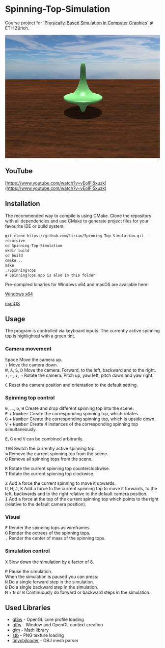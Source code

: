 # Spinning-Top-Simulation

Course project for '[Physically-Based Simulation in Computer Graphics](https://cgl.ethz.ch/teaching/simulation14/home.php)' at ETH Zürich.

<img src="screenshot.png" align="center" height="400" >

## YouTube

[https://www.youtube.com/watch?v=vEoIFi5xuzk](https://www.youtube.com/watch?v=vEoIFi5xuzk)

## Installation

The recommended way to compile is using CMake. Clone the repository with all dependencies and use CMake to generate project files for your favourite IDE or build system.

```
git clone https://github.com/tizian/Spinning-Top-Simulation.git --recursive
cd Spinning-Top-Simulation
mkdir build
cd build
cmake ..
make
./SpinningTops
# SpinningTops.app is also in this folder
```

Pre-compiled binaries for Windows x64 and macOS are available here:

[Windows x64](https://github.com/tizian/Spinning-Top-Simulation/releases/download/v0.1.0/SpinningTops_win64.zip)

[macOS](https://github.com/tizian/Spinning-Top-Simulation/releases/download/v0.1.0/SpinningTops_mac.zip)

## Usage

The program is controlled via keyboard inputs.
The currently active spinning top is highlighted with a green tint.

### Camera movement

<kbd>Space</kbd> Move the camera up.  
<kbd>⇧</kbd> Move the camera down.  
<kbd>W</kbd>, <kbd>A</kbd>, <kbd>S</kbd>, <kbd>D</kbd> Move the camera: Forward, to the left, backward and to the right.  
<kbd>&#x2191;</kbd>, <kbd>&#x2190;</kbd>, <kbd>&#x2193;</kbd>, <kbd>&#x2192;</kbd> Rotate the camera: Pitch up, yaw left, pitch down and yaw right.

<kbd>C</kbd> Reset the camera position and orientation to the default setting.

### Spinning top control

<kbd>0</kbd>, ..., <kbd>6</kbd>, <kbd>9</kbd> Create and drop different spinning top into the scene.  
<kbd>E</kbd> + <kbd>Number</kbd> Create the corresponding spinning top, which rotates.  
<kbd>G</kbd> + <kbd>Number</kbd> Create the corresponding spinning top, which is upside down.  
<kbd>V</kbd> + <kbd>Number</kbd> Create 4 instances of the corresponding spinning top simultaneously.

<kbd>E</kbd>, <kbd>G</kbd> and <kbd>V</kbd> can be combined arbitrarily.  

<kbd>TAB</kbd> Switch the currently active spinning top.  
<kbd>&#x232B;</kbd> Remove the current spinning top from the scene.  
<kbd>Q</kbd> Remove all spinning tops from the scene.

<kbd>R</kbd> Rotate the current spinning top counterclockwise.  
<kbd>T</kbd> Rotate the current spinning top clockwise.

<kbd>Z</kbd> Add a force the current spinning to move it upwards.  
<kbd>U</kbd>, <kbd>H</kbd>, <kbd>J</kbd>, <kbd>K</kbd> Add a force to the current spinning top to move it forwards, to the left, backwards and to the right relative to the default camera position.  
<kbd>I</kbd> Add a force at the top of the current spinning top which points to the right (relative to the default camera position).

### Visual

<kbd>F</kbd> Render the spinning tops as wireframes.  
<kbd>O</kbd> Render the octrees of the spinning tops.  
<kbd>.</kbd> Render the center of mass of the spinning tops.

### Simulation control

<kbd>X</kbd> Slow down the simulation by a factor of 8.

<kbd>P</kbd> Pause the simulation.  
When the simulation is paused you can press:  
<kbd>N</kbd> Do a single forward step in the simulation.  
<kbd>B</kbd> Do a single backward step in the simulation.  
<kbd>M</kbd> + <kbd>N</kbd> or <kbd>B</kbd> Continuously do forward or backward steps in the simulation.

## Used Libraries

* [gl3w](https://github.com/skaslev/gl3w) - OpenGL core profile loading
* [glfw](http://www.glfw.org/) - Window and OpenGL context creation
* [glm](http://glm.g-truc.net/0.9.8/index.html) - Math library
* [stb](https://github.com/nothings/stb) - PNG texture loading
* [tinyobjloader](https://github.com/syoyo/tinyobjloader) - OBJ mesh parser
